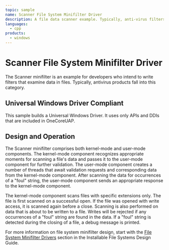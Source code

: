 ```yaml
---
topic: sample
name: Scanner File System Minifilter Driver
description: A file data scanner example. Typically, anti-virus filters are of this type.
languages:
  - cpp
products:
  - windows
---
```


<!---
    name: Scanner File System Minifilter Driver
    platform: WDM
    language: cpp
    category: FileSystem
    description: A file data scanner example. Typically, anti-virus filters are of this type.
    samplefwlink: http://go.microsoft.com/fwlink/p/?LinkId=617655
--->

# Scanner File System Minifilter Driver

The Scanner minifilter is an example for developers who intend to write filters that examine data in files. Typically, antivirus products fall into this category.

## Universal Windows Driver Compliant

This sample builds a Universal Windows Driver. It uses only APIs and DDIs that are included in OneCoreUAP.

## Design and Operation

The Scanner minifilter comprises both kernel-mode and user-mode components. The kernel-mode component recognizes appropriate moments for scanning a file's data and passes it to the user-mode component for further validation. The user-mode component creates a number of threads that await validation requests and corresponding data from the kernel-mode component. After scanning the data for occurrences of a "foul" string, the user-mode component sends an appropriate response to the kernel-mode component.

The kernel-mode component scans files with specific extensions only. The file is first scanned on a successful open. If the file was opened with write access, it is scanned again before a close. Scanning is also performed on data that is about to be written to a file. Writes will be rejected if any occurrences of a "foul" string are found in the data. If a "foul" string is detected during the closing of a file, a debug message is printed.

For more information on file system minifilter design, start with the [File System Minifilter Drivers](http://msdn.microsoft.com/en-us/library/windows/hardware/ff540402) section in the Installable File Systems Design Guide.